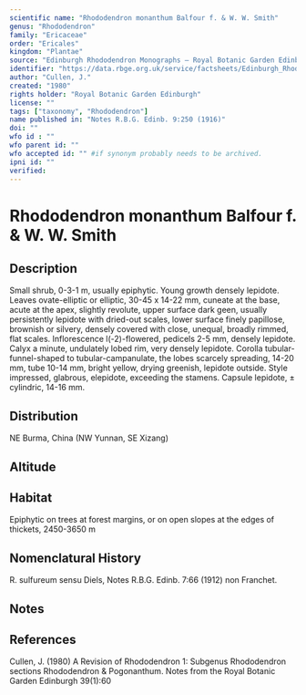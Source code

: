 ```yaml
---
scientific name: "Rhododendron monanthum Balfour f. & W. W. Smith"
genus: "Rhododendron"
family: "Ericaceae"
order: "Ericales"
kingdom: "Plantae"
source: "Edinburgh Rhododendron Monographs – Royal Botanic Garden Edinburgh"
identifier: "https://data.rbge.org.uk/service/factsheets/Edinburgh_Rhododendron_Monographs.xhtml"
author: "Cullen, J."
created: "1980"
rights holder: "Royal Botanic Garden Edinburgh"
license: ""
tags: ["taxonomy", "Rhododendron"]
name published in: "Notes R.B.G. Edinb. 9:250 (1916)"
doi: ""
wfo id : ""
wfo parent id: ""
wfo accepted id: "" #if synonym probably needs to be archived.                      
ipni id: ""
verified:
---
```


                       

# Rhododendron monanthum Balfour f. & W. W. Smith

## Description
Small shrub, 0-3-1 m, usually epiphytic. Young growth densely lepidote. Leaves ovate-elliptic or elliptic, 30-45 x 14-22 mm, cuneate at the base, acute at the apex, slightly revolute, upper surface dark geen, usually persistently lepidote with dried-out scales, lower surface finely papillose, brownish or silvery, densely covered with close, unequal, broadly rimmed, flat scales. Inflorescence l(-2)-flowered, pedicels 2-5 mm, densely lepidote. Calyx a minute, undulately lobed rim, very densely lepidote. Corolla tubular-funnel-shaped to tubular-campanulate, the lobes scarcely spreading, 14-20 mm, tube 10-14 mm, bright yellow, drying greenish, lepidote outside. Style impressed, glabrous, elepidote, exceeding the stamens. Capsule lepidote, ± cylindric, 14-16 mm.

## Distribution
NE Burma, China (NW Yunnan, SE Xizang)

## Altitude


## Habitat
Epiphytic on trees at forest margins, or on open slopes at the edges of thickets, 2450-3650 m

## Nomenclatural History
R. sulfureum sensu Diels, Notes R.B.G. Edinb. 7:66 (1912) non Franchet.
                       
## Notes


## References

Cullen, J. (1980) A Revision of Rhododendron 1: Subgenus Rhododendron sections Rhododendron & Pogonanthum. Notes from the Royal Botanic Garden Edinburgh 39(1):60
